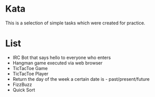 Kata
====

This is a selection of simple tasks which were created for practice.

# List

* IRC Bot that says hello to everyone who enters
* Hangman game executed via web browser
* TicTacToe Game 
* TicTacToe Player
* Return the day of the week a certain date is - past/present/future
* FizzBuzz
* Quick Sort